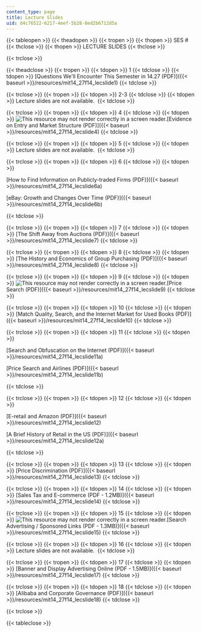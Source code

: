 ```yaml
---
content_type: page
title: Lecture Slides
uid: d4c76522-6217-4eef-5b28-0ed2b6712d5a
---
```


{{< tableopen >}}
{{< theadopen >}}
{{< tropen >}}
{{< thopen >}}
SES #
{{< thclose >}}
{{< thopen >}}
LECTURE SLIDES
{{< thclose >}}

{{< trclose >}}

{{< theadclose >}}
{{< tropen >}}
{{< tdopen >}}
1
{{< tdclose >}}
{{< tdopen >}}
[Questions We'll Encounter This Semester in 14.27 (PDF)]({{< baseurl >}}/resources/mit14_27f14_lecslide1)
{{< tdclose >}}

{{< trclose >}}
{{< tropen >}}
{{< tdopen >}}
2-3
{{< tdclose >}}
{{< tdopen >}}
Lecture slides are not available. 
{{< tdclose >}}

{{< trclose >}}
{{< tropen >}}
{{< tdopen >}}
4
{{< tdclose >}}
{{< tdopen >}}
![This resource may not render correctly in a screen reader.](/images/inacessible.gif)[Evidence on Entry and Market Structure (PDF)]({{< baseurl >}}/resources/mit14_27f14_lecslide4)
{{< tdclose >}}

{{< trclose >}}
{{< tropen >}}
{{< tdopen >}}
5
{{< tdclose >}}
{{< tdopen >}}
Lecture slides are not available. 
{{< tdclose >}}

{{< trclose >}}
{{< tropen >}}
{{< tdopen >}}
6
{{< tdclose >}}
{{< tdopen >}}


[How to Find Information on Publicly-traded Firms (PDF)]({{< baseurl >}}/resources/mit14_27f14_lecslide6a)

[eBay: Growth and Changes Over Time (PDF)]({{< baseurl >}}/resources/mit14_27f14_lecslide6b)


{{< tdclose >}}

{{< trclose >}}
{{< tropen >}}
{{< tdopen >}}
7
{{< tdclose >}}
{{< tdopen >}}
[The Shift Away from Auctions (PDF)]({{< baseurl >}}/resources/mit14_27f14_lecslide7)
{{< tdclose >}}

{{< trclose >}}
{{< tropen >}}
{{< tdopen >}}
8
{{< tdclose >}}
{{< tdopen >}}
[The History and Economics of Group Purchasing (PDF)]({{< baseurl >}}/resources/mit14_27f14_lecslide8)
{{< tdclose >}}

{{< trclose >}}
{{< tropen >}}
{{< tdopen >}}
9
{{< tdclose >}}
{{< tdopen >}}
![This resource may not render correctly in a screen reader.](/images/inacessible.gif)[Price Search (PDF)]({{< baseurl >}}/resources/mit14_27f14_lecslide9)
{{< tdclose >}}

{{< trclose >}}
{{< tropen >}}
{{< tdopen >}}
10
{{< tdclose >}}
{{< tdopen >}}
[Match Quality, Search, and the Internet Market for Used Books (PDF)]({{< baseurl >}}/resources/mit14_27f14_lecslide10)
{{< tdclose >}}

{{< trclose >}}
{{< tropen >}}
{{< tdopen >}}
11
{{< tdclose >}}
{{< tdopen >}}


[Search and Obfuscation on the Internet (PDF)]({{< baseurl >}}/resources/mit14_27f14_lecslide11a)

[Price Search and Airlines (PDF)]({{< baseurl >}}/resources/mit14_27f14_lecslide11b)


{{< tdclose >}}

{{< trclose >}}
{{< tropen >}}
{{< tdopen >}}
12
{{< tdclose >}}
{{< tdopen >}}


[E-retail and Amazon (PDF)]({{< baseurl >}}/resources/mit14_27f14_lecslide12)

[A Brief History of Retail in the US (PDF)]({{< baseurl >}}/resources/mit14_27f14_lecslide12a)


{{< tdclose >}}

{{< trclose >}}
{{< tropen >}}
{{< tdopen >}}
13
{{< tdclose >}}
{{< tdopen >}}
[Price Discrimination (PDF)]({{< baseurl >}}/resources/mit14_27f14_lecslide13)
{{< tdclose >}}

{{< trclose >}}
{{< tropen >}}
{{< tdopen >}}
14
{{< tdclose >}}
{{< tdopen >}}
[Sales Tax and E-commerce (PDF - 1.2MB)]({{< baseurl >}}/resources/mit14_27f14_lecslide14)
{{< tdclose >}}

{{< trclose >}}
{{< tropen >}}
{{< tdopen >}}
15
{{< tdclose >}}
{{< tdopen >}}
![This resource may not render correctly in a screen reader.](/images/inacessible.gif)[Search Advertising / Sponsored Links (PDF - 1.3MB)]({{< baseurl >}}/resources/mit14_27f14_lecslide15)
{{< tdclose >}}

{{< trclose >}}
{{< tropen >}}
{{< tdopen >}}
16
{{< tdclose >}}
{{< tdopen >}}
Lecture slides are not available. 
{{< tdclose >}}

{{< trclose >}}
{{< tropen >}}
{{< tdopen >}}
17
{{< tdclose >}}
{{< tdopen >}}
[Banner and Display Advertising Online (PDF - 1.5MB)]({{< baseurl >}}/resources/mit14_27f14_lecslide17)
{{< tdclose >}}

{{< trclose >}}
{{< tropen >}}
{{< tdopen >}}
18
{{< tdclose >}}
{{< tdopen >}}
[Alibaba and Corporate Governance (PDF)]({{< baseurl >}}/resources/mit14_27f14_lecslide18)
{{< tdclose >}}

{{< trclose >}}

{{< tableclose >}}